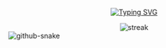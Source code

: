 <!-- Initial Section -->
<div align="center">
  
  <!-- Introduction -->
[![Typing SVG](https://readme-typing-svg.herokuapp.com?font=Fira+Code&size=36&pause=1000&color=E1983C&width=482&height=60&lines=Hi%2C+I'm+Lara+Morningstar)](https://git.io/typing-svg)

</div>
<div align="center">
 <img src="https://github-readme-streak-stats-seven-azure.vercel.app?user=EchoSingh&theme=tokyonight-duo&hide_border=true&border_radius=2" alt="streak">
</div>

<picture>
  <source media="(prefers-color-scheme: dark)" srcset="https://raw.githubusercontent.com/larajmorningstar/larajmorningstar/output/github-snake-dark.svg" />
  <source media="(prefers-color-scheme: light)" srcset="https://raw.githubusercontent.com/larajmorningstar/larajmorningstar/output/github-snake.svg" />
  <img alt="github-snake" src="https://raw.githubusercontent.com/larajmorningstar/larajmorningstar/output/github-snake.svg" />
</picture>